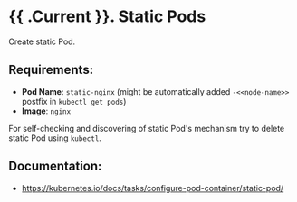 # {{ .Current }}. Static Pods

Create static Pod.

## Requirements:
- **Pod Name**: `static-nginx` (might be automatically added `-<<node-name>>` postfix in `kubectl get pods`)
- **Image**: `nginx`

For self-checking and discovering of static Pod's mechanism try to delete static Pod using `kubectl`. 

## Documentation:
- https://kubernetes.io/docs/tasks/configure-pod-container/static-pod/